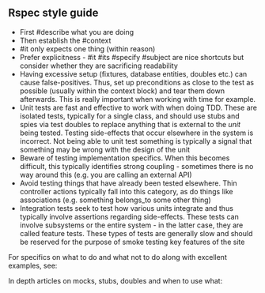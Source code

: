 ## Rspec style guide

- First #describe what you are doing
- Then establish the #context
- #it only expects one thing (within reason)
- Prefer explicitness - #it #its #specify #subject are nice shortcuts but
consider whether they are sacrificing readability
- Having excessive setup (fixtures, database entities, doubles etc.) can cause false-positives. Thus, set up preconditions as close to the test as possible (usually within the context block) and tear them down afterwards. This is really important when working with time for example.
- Unit tests are fast and effective to work with when doing TDD. These are isolated tests, typically
for a single class, and should use stubs and spies via test doubles to replace anything that is
external to the _unit_ being tested. Testing side-effects that occur elsewhere in the system
is incorrect. Not being able to unit test something is typically a signal that something may be wrong
with the design of the unit
- Beware of testing implementation specifics. When this becomes difficult, this typically identifies strong coupling - sometimes there is no way around this (e.g. you are calling an external API)
- Avoid testing things that have already been tested elsewhere. Thin controller actions typically fall
into this category, as do things like associations (e.g. something belongs_to some other thing)
- Integration tests seek to test how various units integrate and thus typically involve assertions
regarding side-effects. These tests can involve subsystems or the entire system - in the latter case, they are called feature tests. These types of tests are generally slow and should be reserved for the
purpose of smoke testing key features of the site

For specifics on what to do and what not to do along with excellent examples, see:

[betterspecs.org]: http://betterspecs.org/
[pcreux's tips and tricks]: http://eggsonbread.com/2010/03/28/my-rspec-best-practices-and-tips/
[carbon five's rspec best practices]: http://blog.carbonfive.com/2010/10/21/rspec-best-practices/

In depth articles on mocks, stubs, doubles and when to use what:

[myron marston on mocking]: http://myronmars.to/n/dev-blog/2012/06/thoughts-on-mocking
[martin fowler on mocks and stubs]: http://martinfowler.com/articles/mocksArentStubs.html
